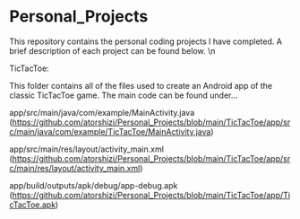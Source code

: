 # Personal_Projects
This repository contains the personal coding projects I have completed. A brief description of each project can be found below.
\n


TicTacToe:

This folder contains all of the files used to create an Android app of the classic TicTacToe game. The main code can be found under...


app/src/main/java/com/example/MainActivity.java
(https://github.com/atorshizi/Personal_Projects/blob/main/TicTacToe/app/src/main/java/com/example/TicTacToe/MainActivity.java)


app/src/main/res/layout/activity_main.xml 
(https://github.com/atorshizi/Personal_Projects/blob/main/TicTacToe/app/src/main/res/layout/activity_main.xml)


app/build/outputs/apk/debug/app-debug.apk
(https://github.com/atorshizi/Personal_Projects/blob/main/TicTacToe/app/TicTacToe.apk)
